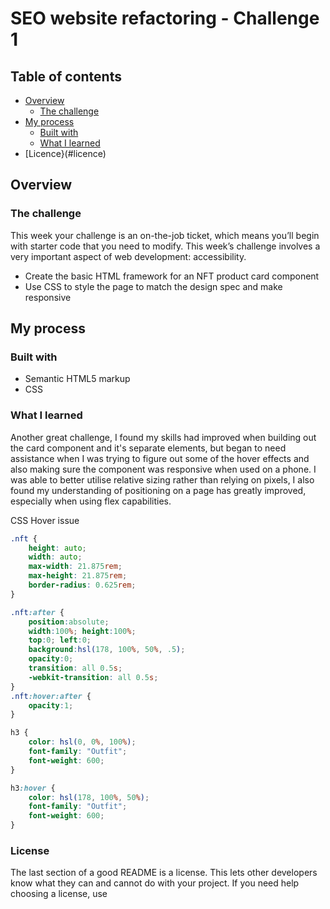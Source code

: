 # SEO website refactoring - Challenge 1

## Table of contents

- [Overview](#overview)
  - [The challenge](#the-challenge)
- [My process](#my-process)
  - [Built with](#built-with)
  - [What I learned](#what-i-learned)
- [Licence}(#licence)

## Overview

### The challenge

This week your challenge is an on-the-job ticket, which means you’ll begin with starter code that you need to modify. This week’s challenge involves a very important aspect of web development: accessibility.

- Create the basic HTML framework for an NFT product card component 
- Use CSS to style the page to match the design spec and make responsive

## My process

### Built with

- Semantic HTML5 markup
- CSS

### What I learned

Another great challenge, I found my skills had improved when building out the card component and it's separate elements, but began to need assistance when I was trying to figure out some of the hover effects and also making sure the component was responsive when used on a phone. I was able to better utilise relative sizing rather than relying on pixels, I also found my understanding of positioning on a page has greatly improved, especially when using flex capabilities. 


CSS Hover issue
```css
.nft {
    height: auto;
    width: auto;
    max-width: 21.875rem;
    max-height: 21.875rem;
    border-radius: 0.625rem;
}

.nft:after {
    position:absolute;
    width:100%; height:100%;
    top:0; left:0;
    background:hsl(178, 100%, 50%, .5);
    opacity:0;
    transition: all 0.5s;
    -webkit-transition: all 0.5s;
}
.nft:hover:after {
    opacity:1;
}

h3 {
    color: hsl(0, 0%, 100%);
    font-family: "Outfit";
    font-weight: 600;
}

h3:hover {
    color: hsl(178, 100%, 50%);
    font-family: "Outfit";
    font-weight: 600;
}
```
### License

The last section of a good README is a license. This lets other developers know what they can and cannot do with your project. If you need help choosing a license, use 
